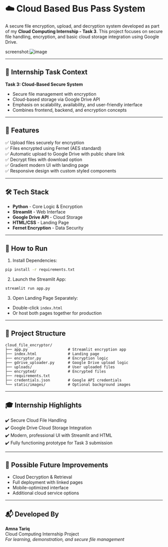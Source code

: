 # ☁️ Cloud Based Bus Pass System

A secure file encryption, upload, and decryption system developed as part of my **Cloud Computing Internship - Task 3**. This project focuses on secure file handling, encryption, and basic cloud storage integration using Google Drive.

screenshot:![image](https://github.com/user-attachments/assets/db7c7246-7342-42a1-ac2a-614a75f97879)

---

## 🎯 Internship Task Context

**Task 3: Cloud-Based Secure System**
- Secure file management with encryption
- Cloud-based storage via Google Drive API
- Emphasis on scalability, availability, and user-friendly interface
- Combines frontend, backend, and encryption concepts

---

## 🌟 Features

✅ Upload files securely for encryption  
✅ Files encrypted using Fernet (AES standard)  
✅ Automatic upload to Google Drive with public share link  
✅ Decrypt files with download option  
✅ Gradient modern UI with landing page  
✅ Responsive design with custom styled components  

---

## 🛠️ Tech Stack

- **Python** - Core Logic & Encryption  
- **Streamlit** - Web Interface  
- **Google Drive API** - Cloud Storage  
- **HTML/CSS** - Landing Page  
- **Fernet Encryption** - Data Security  

---

## 🚀 How to Run

1. Install Dependencies:
```bash
pip install -r requirements.txt
```

2. Launch the Streamlit App:
```bash
streamlit run app.py
```

3. Open Landing Page Separately:
- Double-click `index.html`
- Or host both pages together for production

---

## 📁 Project Structure

```
cloud_file_encryptor/
├── app.py                  # Streamlit encryption app
├── index.html              # Landing page
├── encryptor.py            # Encryption logic
├── gdrive_uploader.py      # Google Drive upload logic
├── uploads/                # User uploaded files
├── encrypted/              # Encrypted files
├── requirements.txt
├── credentials.json        # Google API credentials
└── static/images/          # Optional background images
```

---

## 🎓 Internship Highlights

✔️ Secure Cloud File Handling  
✔️ Google Drive Cloud Storage Integration  
✔️ Modern, professional UI with Streamlit and HTML  
✔️ Fully functioning prototype for Task 3 submission  

---

## 🔧 Possible Future Improvements

- Cloud Decryption & Retrieval  
- Full deployment with linked pages  
- Mobile-optimized interface  
- Additional cloud service options  

---

## 📬 Developed By

**Amna Tariq**  
Cloud Computing Internship Project  
*For learning, demonstration, and secure file management*
